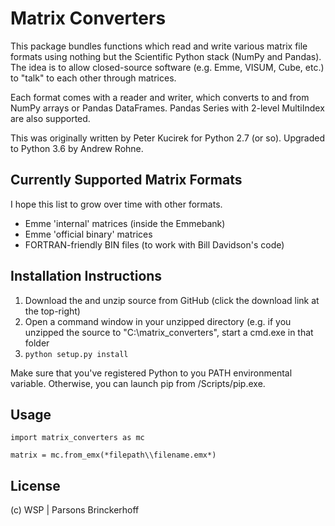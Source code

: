 # Matrix Converters

This package bundles functions which read and write various matrix file formats using nothing but the Scientific Python
stack (NumPy and Pandas). The idea is to allow closed-source software (e.g. Emme, VISUM, Cube, etc.) to "talk" to each
other through matrices.

Each format comes with a reader and writer, which converts to and from NumPy arrays or Pandas DataFrames. Pandas Series
with 2-level MultiIndex are also supported.

This was originally written by Peter Kucirek for Python 2.7 (or so). Upgraded to Python 3.6 by Andrew Rohne.

## Currently Supported Matrix Formats

I hope this list to grow over time with other formats.

- Emme 'internal' matrices (inside the Emmebank)
- Emme 'official binary' matrices
- FORTRAN-friendly BIN files (to work with Bill Davidson's code)


## Installation Instructions

1. Download the and unzip source from GitHub (click the download link at the top-right)
2. Open a command window in your unzipped directory (e.g. if you unzipped the source to "C:\matrix_converters", start
a cmd.exe in that folder
3. `python setup.py install`

Make sure that you've registered Python to you PATH environmental variable. Otherwise, you can launch pip from
<Anaconda>/Scripts/pip.exe.

## Usage

```
import matrix_converters as mc

matrix = mc.from_emx(*filepath\\filename.emx*)
```


## License

(c) WSP | Parsons Brinckerhoff
